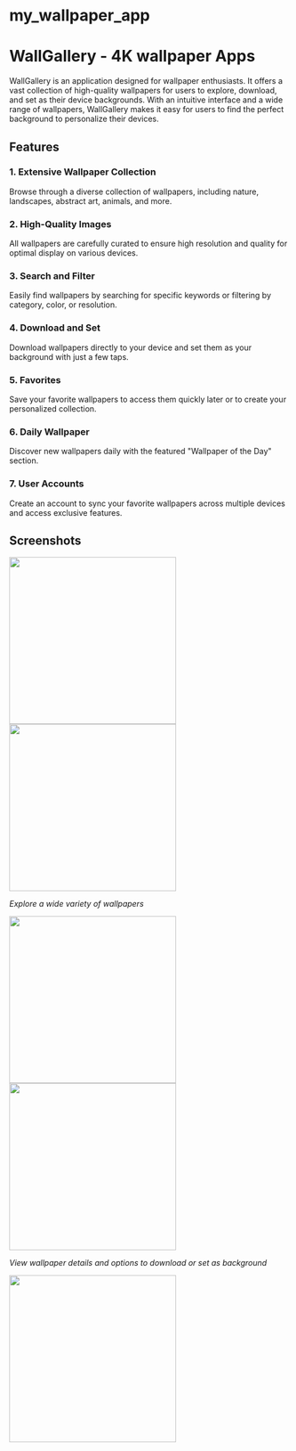 # my_wallpaper_app


# WallGallery - 4K wallpaper Apps

WallGallery is an application designed for wallpaper enthusiasts. It offers a vast collection of high-quality wallpapers for users to explore, download, and set as their device backgrounds. With an intuitive interface and a wide range of wallpapers, WallGallery makes it easy for users to find the perfect background to personalize their devices.

## Features

### 1. Extensive Wallpaper Collection
Browse through a diverse collection of wallpapers, including nature, landscapes, abstract art, animals, and more.

### 2. High-Quality Images
All wallpapers are carefully curated to ensure high resolution and quality for optimal display on various devices.

### 3. Search and Filter
Easily find wallpapers by searching for specific keywords or filtering by category, color, or resolution.

### 4. Download and Set
Download wallpapers directly to your device and set them as your background with just a few taps.

### 5. Favorites
Save your favorite wallpapers to access them quickly later or to create your personalized collection.

### 6. Daily Wallpaper
Discover new wallpapers daily with the featured "Wallpaper of the Day" section.

### 7. User Accounts
Create an account to sync your favorite wallpapers across multiple devices and access exclusive features.

## Screenshots

<img src = "https://github.com/IamNikunjParmar/WallGallery-4k-wallpaper-Apps/assets/121547318/4b64ab55-d27d-4408-96f7-722d00feac0b" width = "300">

<img src = "https://github.com/IamNikunjParmar/WallGallery-4k-wallpaper-Apps/assets/121547318/21175bbd-23a7-4889-a95a-0f0b80e99b64" width = "300">

*Explore a wide variety of wallpapers*

<img src = "https://github.com/IamNikunjParmar/WallGallery-4k-wallpaper-Apps/assets/121547318/27eb2626-dae0-4cc5-ba94-bb3efab8e41c" width = "300">

<img src = "https://github.com/IamNikunjParmar/WallGallery-4k-wallpaper-Apps/assets/121547318/dac8cc91-142c-4dd4-8777-25795e998fe1" width = "300">


*View wallpaper details and options to download or set as background*



<img src = "https://github.com/IamNikunjParmar/WallGallery-4k-wallpaper-Apps/assets/121547318/21f98782-e893-4aef-99a1-3288c7033f37" width = "300">
